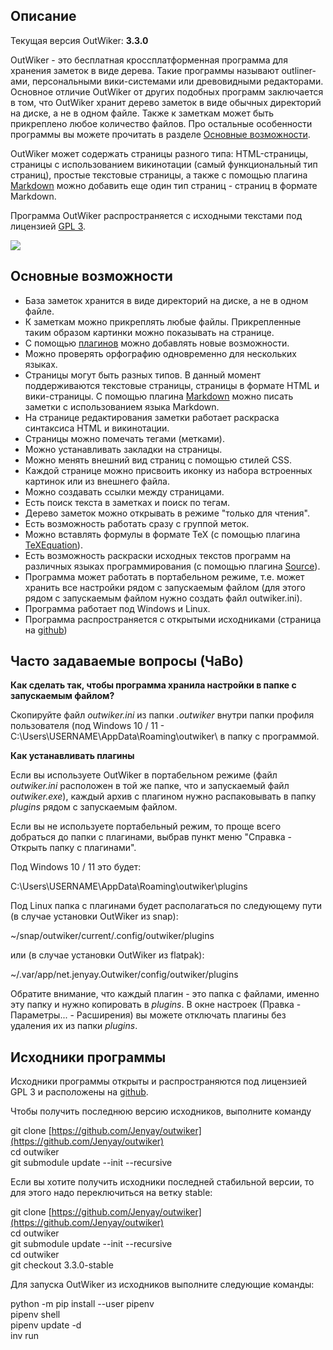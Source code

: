 ## Описание

Текущая версия OutWiker: **3.3.0**

OutWiker - это бесплатная кроссплатформенная программа для хранения заметок в виде дерева. Такие программы называют outliner-ами, персональными вики-системами или древовидными редакторами. Основное отличие OutWiker от других подобных программ заключается в том, что OutWiker хранит дерево заметок в виде обычных директорий на диске, а не в одном файле. Также к заметкам может быть прикреплено любое количество файлов. Про остальные особенности программы вы можете прочитать в разделе [Основные возможности](https://jenyay.net/Soft/Outwiker#features).

OutWiker может содержать страницы разного типа: HTML-страницы, страницы с использованием викинотации (самый функциональный тип страниц), простые текстовые страницы, а также с помощью плагина [Markdown](https://jenyay.net/Outwiker/Markdown) можно добавить еще один тип страниц - страниц в формате Markdown.

Программа OutWiker распространяется с исходными текстами под лицензией [GPL 3](http://www.gnu.org/licenses/gpl.html).

![](Pasted%20image%2020240817094415.png)

## Основные возможности

- База заметок хранится в виде директорий на диске, а не в одном файле.
- К заметкам можно прикреплять любые файлы. Прикрепленные таким образом картинки можно показывать на странице.
- С помощью [плагинов](http://jenyay.net/Outwiker/Plugins) можно добавлять новые возможности.
- Можно проверять орфографию одновременно для нескольких языках.
- Страницы могут быть разных типов. В данный момент поддерживаются текстовые страницы, страницы в формате HTML и вики-страницы. С помощью плагина [Markdown](http://jenyay.net/Outwiker/Markdown) можно писать заметки с использованием языка Markdown.
- На странице редактирования заметки работает раскраска синтаксиса HTML и викинотации.
- Страницы можно помечать тегами (метками).
- Можно устанавливать закладки на страницы.
- Можно менять внешний вид страниц с помощью стилей CSS.
- Каждой странице можно присвоить иконку из набора встроенных картинок или из внешнего файла.
- Можно создавать ссылки между страницами.
- Есть поиск текста в заметках и поиск по тегам.
- Дерево заметок можно открывать в режиме "только для чтения".
- Есть возможность работать сразу с группой меток.
- Можно вставлять формулы в формате TeX (с помощью плагина [TeXEquation](http://jenyay.net/Outwiker/TexEquation)).
- Есть возможность раскраски исходных текстов программ на различных языках программирования (с помощью плагина [Source](http://jenyay.net/Outwiker/SourcePlugin)).
- Программа может работать в портабельном режиме, т.е. может хранить все настройки рядом с запускаемым файлом (для этого рядом с запускаемым файлом нужно создать файл outwiker.ini).
- Программа работает под Windows и Linux.
- Программа распространяется с открытыми исходниками (страница на [github](https://github.com/Jenyay/outwiker))

## Часто задаваемые вопросы (ЧаВо)

**Как сделать так, чтобы программа хранила настройки в папке с запускаемым файлом?**

Скопируйте файл _outwiker.ini_ из папки _.outwiker_ внутри папки профиля пользователя (под Windows 10 / 11 - C:\Users\USERNAME\AppData\Roaming\outwiker\ в папку с программой.

**Как устанавливать плагины**

Если вы используете OutWiker в портабельном режиме (файл _outwiker.ini_ расположен в той же папке, что и запускаемый файл _outwiker.exe_), каждый архив с плагином нужно распаковывать в папку _plugins_ рядом с запускаемым файлом.

Если вы не используете портабельный режим, то проще всего добраться до папки с плагинами, выбрав пункт меню "Справка - Открыть папку с плагинами".

Под Windows 10 / 11 это будет:

C:\Users\USERNAME\AppData\Roaming\outwiker\plugins

Под Linux папка с плагинами будет располагаться по следующему пути (в случае установки OutWiker из snap):

~/snap/outwiker/current/.config/outwiker/plugins

или (в случае установки OutWiker из flatpak):

~/.var/app/net.jenyay.Outwiker/config/outwiker/plugins

Обратите внимание, что каждый плагин - это папка с файлами, именно эту папку и нужно копировать в _plugins_. В окне настроек (Правка - Параметры... - Расширения) вы можете отключать плагины без удаления их из папки _plugins_.

## Исходники программы

Исходники программы открыты и распространяются под лицензией GPL 3 и расположены на [github](https://github.com/Jenyay/outwiker).

Чтобы получить последнюю версию исходников, выполните команду

git clone [https://github.com/Jenyay/outwiker](https://github.com/Jenyay/outwiker)  
cd outwiker  
git submodule update --init --recursive

Если вы хотите получить исходники последней стабильной версии, то для этого надо переключиться на ветку stable:

git clone [https://github.com/Jenyay/outwiker](https://github.com/Jenyay/outwiker)  
cd outwiker  
git submodule update --init --recursive  
cd outwiker  
git checkout 3.3.0-stable

Для запуска OutWiker из исходников выполните следующие команды:

python -m pip install --user pipenv  
pipenv shell  
pipenv update -d  
inv run